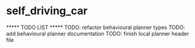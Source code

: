 # self_driving_car


***** TODO LIST *****
TODO: refactor behavioural planner types
TODO: add behavioural planner documentation
TODO: finish local planner header file

